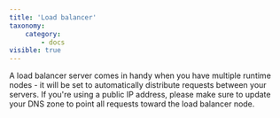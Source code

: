 ```yaml
---
title: 'Load balancer'
taxonomy:
    category:
        - docs
visible: true
---
```


A load balancer server comes in handy when you have multiple runtime nodes - it will be set to automatically distribute requests between your servers. If you're using a public IP address, please make sure to update your DNS zone to point all requests toward the load balancer node.






